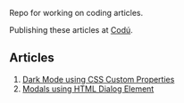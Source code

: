 Repo for working on coding articles.

Publishing these articles at [Codú](https://www.codu.co/davidindub).


## Articles 

1. [Dark Mode using CSS Custom Properties](/dark-mode.md)
2. [Modals using HTML Dialog Element](/modals-using-dialog.md)
